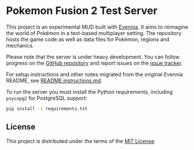 # Pokemon Fusion 2 Test Server

This project is an experimental MUD built with [Evennia](https://www.evennia.com/). It aims to reimagine the world of Pokémon in a text-based multiplayer setting. The repository hosts the game code as well as data files for Pokémon, regions and mechanics.

Please note that the server is under heavy development. You can follow progress on the [GitHub repository](https://github.com/PokemonFusion/Fusion2) and report issues on the [issue tracker](https://github.com/PokemonFusion/Fusion2/issues).

For setup instructions and other notes migrated from the original Evennia README, see [README.instructions.md](README.instructions.md).

To run the server you must install the Python requirements, including `psycopg2` for PostgreSQL support:

```bash
pip install -r requirements.txt
```

## License

This project is distributed under the terms of the [MIT License](LICENSE).

